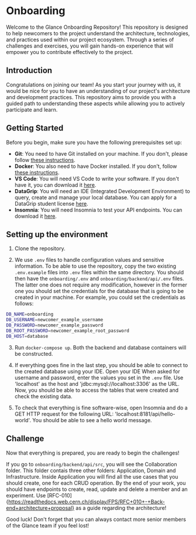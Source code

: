 # Onboarding

Welcome to the Glance Onboarding Repository! This repository is designed to help newcomers to the project understand the architecture, technologies, and practices used within our project ecosystem. Through a series of challenges and exercises, you will gain hands-on experience that will empower you to contribute effectively to the project.

## Introduction

Congratulations on joining our team! As you start your journey with us, it would be nice for you to have an understanding of our project's architecture and development practices. This repository aims to provide you with a guided path to understanding these aspects while allowing you to actively participate and learn.

## Getting Started

Before you begin, make sure you have the following prerequisites set up:

- **Git**: You need to have Git installed on your machine. If you don't, please follow [these instructions](https://github.com/git-guides/install-git).
- **Docker**: You also need to have Docker installed. If you don't, follow [these instructions](https://docs.docker.com/get-docker/).
- **VS Code**: You will need VS Code to write your software. If you don't have it, you can download it [here](https://code.visualstudio.com/download).
- **DataGrip**: You will need an IDE (Integrated Development Environment) to query, create and manage your local database. You can apply for a DataGrip student license [here](https://www.jetbrains.com/community/education/#students).
- **Insomnia**: You will need Insomnia to test your API endpoints. You can download it [here](https://insomnia.rest/download).

## Setting up the environment
1. Clone the repository.

2. We use `.env` files to handle configuration values and sensitive information. To be able to use the repository, copy the two existing `.env.example` files into `.env` files within the same directory. You should then have the `onboarding/.env` and `onboarding/backend/api/.env` files. The latter one does not require any modification, however in the former one you should set the credentials for the database that is going to be created in your machine. For example, you could set the credentials as follows:

```bash
DB_NAME=onboarding
DB_USERNAME=newcomer_example_username
DB_PASSWORD=newcomer_example_password
DB_ROOT_PASSWORD=newcomer_example_root_password
DB_HOST=database
```

3. Run `docker-compose up`. Both the backend and database containers will be constructed. 

4. If everything goes fine in the last step, you should be able to connect to the created database using your IDE. Open your IDE When asked for username and password, enter the values you set in the `.env` file. Use 'localhost' as the host and 'jdbc:mysql://localhost:3306' as the URL. Now, you should be able to access the tables that were created and check the existing data.

5. To check that everything is fine software-wise, open Insomnia and do a GET HTTP request for the following URL: 'localhost:8181/api/hello-world'. You should be able to see a hello world message.

## Challenge

Now that everything is prepared, you are ready to begin the challenges!

If you go to `onboarding/backend/api/src`, you will see the Collaboration folder. This folder contais three other folders: Application, Domain and Infrastructure. Inside Application you will find all the use cases that you should create, one for each CRUD operation. By the end of your work, you should have endpoints to create, read, update and delete a member and an experiment. Use [RFC-010]{https://readthedocs.web.cern.ch/display/FPS/RFC+010+-+Back-end+architecture+proposal} as a guide regarding the architecture!

Good luck! Don't forget that you can always contact more senior members of the Glance team if you feel lost!